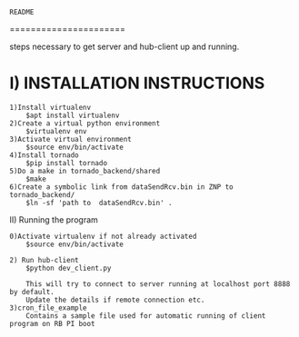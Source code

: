 	README
======================

steps necessary to get server and hub-client up and running.

I) INSTALLATION INSTRUCTIONS
==============================

	1)Install virtualenv
		$apt install virtualenv
	2)Create a virtual python environment
		$virtualenv env
	3)Activate virtual environment
		$source env/bin/activate
	4)Install tornado
		$pip install tornado
	5)Do a make in tornado_backend/shared
		$make
	6)Create a symbolic link from dataSendRcv.bin in ZNP to tornado_backend/
		$ln -sf 'path to  dataSendRcv.bin' .

II) Running the program

	0)Activate virtualenv if not already activated
		$source env/bin/activate

	2) Run hub-client
		$python dev_client.py
		
		This will try to connect to server running at localhost port 8888 by default.
		Update the details if remote connection etc.
	3)cron_file_example
		Contains a sample file used for automatic running of client program on RB PI boot


